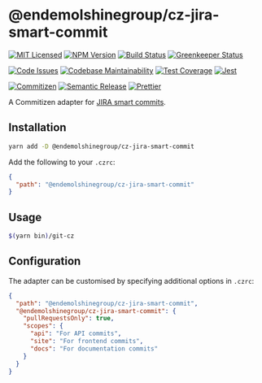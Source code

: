 # @endemolshinegroup/cz-jira-smart-commit

[![MIT Licensed][icon-license]][link-license]
[![NPM Version][icon-npm]][link-npm]
[![Build Status][icon-ci]][link-ci]
[![Greenkeeper Status][icon-greenkeeper]][link-greenkeeper]

[![Code Issues][icon-issues]][link-issues]
[![Codebase Maintainability][icon-maintainability]][link-maintainability]
[![Test Coverage][icon-coverage]][link-coverage]
[![Jest][icon-jest]][link-jest]

[![Commitizen][icon-commitizen]][link-commitizen]
[![Semantic Release][icon-semantic-release]][link-semantic-release]
[![Prettier][icon-prettier]][link-prettier]

A Commitizen adapter for [JIRA smart commits][link-smart-commits].

[link-smart-commits]: https://confluence.atlassian.com/display/FISHEYE/Using+smart+commits

## Installation

```bash
yarn add -D @endemolshinegroup/cz-jira-smart-commit
```

Add the following to your `.czrc`:

```json
{
  "path": "@endemolshinegroup/cz-jira-smart-commit"
}
```

## Usage

```bash
$(yarn bin)/git-cz
```

## Configuration

The adapter can be customised by specifying additional options in `.czrc`:

```json
{
  "path": "@endemolshinegroup/cz-jira-smart-commit",
  "@endemolshinegroup/cz-jira-smart-commit": {
    "pullRequestsOnly": true,
    "scopes": {
      "api": "For API commits",
      "site": "For frontend commits",
      "docs": "For documentation commits"
    }
  }
}
```

[icon-license]: https://img.shields.io/github/license/EndemolShineGroup/cz-jira-smart-commit.svg?longCache=true&style=flat-square
[link-license]: LICENSE
[icon-npm]: https://img.shields.io/npm/v/@endemolshinegroup/cz-jira-smart-commit.svg?longCache=true&style=flat-square
[link-npm]: https://www.npmjs.com/package/@endemolshinegroup/cz-jira-smart-commit
[icon-ci]: https://img.shields.io/travis/com/EndemolShineGroup/cz-jira-smart-commit.svg?longCache=true&style=flat-square
[link-ci]: https://travis-ci.com/EndemolShineGroup/cz-jira-smart-commit
[icon-greenkeeper]: https://img.shields.io/badge/greenkeeper-enabled-brightgreen.svg?longCache=true&style=flat-square
[link-greenkeeper]: https://greenkeeper.io/

[icon-issues]: https://img.shields.io/codeclimate/issues/EndemolShineGroup/cz-jira-smart-commit.svg?longCache=true&style=flat-square
[link-issues]: https://codeclimate.com/github/EndemolShineGroup/cz-jira-smart-commit/issues
[icon-maintainability]: https://img.shields.io/codeclimate/maintainability/EndemolShineGroup/cz-jira-smart-commit.svg?longCache=true&style=flat-square
[link-maintainability]: https://codeclimate.com/github/EndemolShineGroup/cz-jira-smart-commit
[icon-coverage]: https://img.shields.io/codecov/c/github/EndemolShineGroup/cz-jira-smart-commit/develop.svg?longCache=true&style=flat-square
[link-coverage]: https://codecov.io/gh/EndemolShineGroup/cz-jira-smart-commit

[icon-jest]: https://img.shields.io/badge/tested_with-jest-99424f.svg?longCache=true&style=flat-square
[link-jest]: https://jestjs.io/

[icon-commitizen]: https://img.shields.io/badge/commitizen-friendly-brightgreen.svg?longCache=true&style=flat-square
[link-commitizen]: http://commitizen.github.io/cz-cli/
[icon-semantic-release]: https://img.shields.io/badge/%20%20%F0%9F%93%A6%F0%9F%9A%80-semantic--release-e10079.svg?longCache=true&style=flat-square
[link-semantic-release]: https://semantic-release.gitbooks.io/semantic-release/
[icon-prettier]: https://img.shields.io/badge/code_style-prettier-ff69b4.svg?longCache=true&style=flat-square
[link-prettier]: https://prettier.io/

